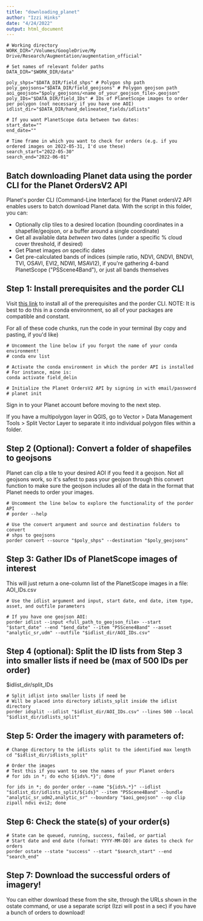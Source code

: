 ```yaml
---
title: "downloading_planet"
author: "Izzi Hinks"
date: "4/24/2022"
output: html_document
---
```


```{bash setup}
# Working directory
WORK_DIR="/Volumes/GoogleDrive/My Drive/Research/Augmentation/augmentation_official"

# Set names of relevant folder paths
DATA_DIR="$WORK_DIR/data"

poly_shps="$DATA_DIR/field_shps" # Polygon shp path
poly_geojsons="$DATA_DIR/field_geojsons" # Polygon geojson path
aoi_geojson="$poly_geojsons/<name_of_your_geojson_file>.geojson"
poly_IDs="$DATA_DIR/field_IDs" # IDs of PlanetScope images to order per polygon (not necessary if you have one AOI)
idlist_dir="$DATA_DIR/hand_delineated_fields/idlists"

# If you want PlanetScope data between two dates: 
start_date=""
end_date=""

# Time frame in which you want to check for orders (e.g. if you ordered images on 2022-05-31, I'd use these)
search_start="2022-05-30"
search_end="2022-06-01"
```

## Batch downloading Planet data using the porder CLI for the Planet OrdersV2 API

Planet's porder CLI (Command-Line Interface) for the Planet ordersV2 API enables users to batch download Planet data. With the script in this folder, you can: 
- Optionally clip tiles to a desired location (bounding coordinates in a shapefile/geojson, or a buffer around a single coordinate)
- Get all available data _between_ two dates (under a specific % cloud cover threshold, if desired)
- Get Planet images _on_ specific dates
- Get pre-calculated bands of indices (simple ratio, NDVI, GNDVI, BNDVI, TVI, OSAVI, EVI2, NDWI, MSAVI2), if you're gathering 4-band PlanetScope ("PSScene4Band"), or just all bands themselves

## Step 1: Install prerequisites and the porder CLI
Visit [this link](https://github.com/tyson-swetnam/porder#prerequisites) to install all of the prerequisites and the porder CLI.
NOTE: It is best to do this in a conda environment, so all of your packages are compatible and constant.

For all of these code chunks, run the code in your terminal (by copy and pasting, if you'd like)

```{bash logging_in}
# Uncomment the line below if you forgot the name of your conda environment!
# conda env list

# Activate the conda environment in which the porder API is installed
# For instance, mine is: 
conda activate field_delin

# Initialize the Planet OrdersV2 API by signing in with email/password
# planet init
```

Sign in to your Planet account before moving to the next step. 

If you have a multipolygon layer in QGIS, go to Vector > Data Management Tools > Split Vector Layer to separate it into individual polygon files within a folder.

## Step 2 (Optional): Convert a folder of shapefiles to geojsons

Planet can clip a tile to your desired AOI if you feed it a geojson. Not all geojsons work, so it's safest to pass your geojson through this convert function to make sure the geojson includes all of the data in the format that Planet needs to order your images.

```{bash convert}
# Uncomment the line below to explore the functionality of the porder API
# porder --help

# Use the convert argument and source and destination folders to convert
# shps to geojsons
porder convert --source "$poly_shps" --destination "$poly_geojsons"
```

## Step 3: Gather IDs of PlanetScope images of interest

This will just return a one-column list of the PlanetScope images in a file: AOI_IDs.csv

```{bash get_IDs}
# Use the idlist argument and input, start date, end date, item type, asset, and outfile parameters

# If you have one geojson AOI: 
porder idlist --input <full_path_to_geojson_file> --start "$start_date" --end "$end_date" --item "PSScene4Band" --asset "analytic_sr,udm" --outfile "$idlist_dir/AOI_IDs.csv"
```

## Step 4 (optional): Split the ID lists from Step 3 into smaller lists if need be (max of 500 IDs per order)
$idlist_dir/split_IDs
```{bash idsplit}
# Split idlist into smaller lists if need be
# Will be placed into directory idlists_split inside the idlist directory
porder idsplit --idlist "$idlist_dir/AOI_IDs.csv" --lines 500 --local "$idlist_dir/idlists_split"
```

## Step 5: Order the imagery with parameters of: 
```{bash order}
# Change directory to the idlists split to the identified max length
cd "$idlist_dir/idlists_split"

# Order the images
# Test this if you want to see the names of your Planet orders
# for ids in *; do echo ${ids%.*}"; done

for ids in *; do porder order --name "${ids%.*}" --idlist "$idlist_dir/idlists_split/${ids}" --item "PSScene4Band" --bundle "analytic_sr_udm2,analytic_sr" --boundary "$aoi_geojson" --op clip zipall ndvi evi2; done
```

## Step 6: Check the state(s) of your order(s)
```{bash check_status}
# State can be queued, running, success, failed, or partial
# Start date and end date (format: YYYY-MM-DD) are dates to check for orders
porder ostate --state "success" --start "$search_start" --end "search_end"
```

## Step 7: Download the successful orders of imagery!
You can either download these from the site, through the URLs shown in the ostate command, or use a separate script (Izzi will post in a sec) if you have a bunch of orders to download!
